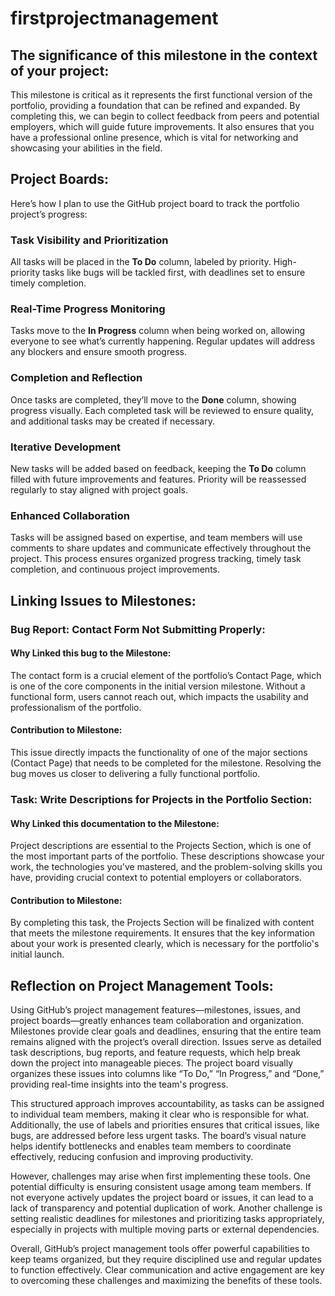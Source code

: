 # firstprojectmanagement

## The significance of this milestone in the context of your project:
This milestone is critical as it represents the first functional version of the portfolio, providing a foundation that can be refined and expanded. By completing this, we can begin to collect feedback from peers and potential employers, which will guide future improvements. It also ensures that you have a professional online presence, which is vital for networking and showcasing your abilities in the field.

## Project Boards:
Here’s how I plan to use the GitHub project board to track the portfolio project’s progress:

### Task Visibility and Prioritization
All tasks will be placed in the **To Do** column, labeled by priority. High-priority tasks like bugs will be tackled first, with deadlines set to ensure timely completion.

### Real-Time Progress Monitoring
Tasks move to the **In Progress** column when being worked on, allowing everyone to see what’s currently happening. Regular updates will address any blockers and ensure smooth progress.

### Completion and Reflection
Once tasks are completed, they’ll move to the **Done** column, showing progress visually. Each completed task will be reviewed to ensure quality, and additional tasks may be created if necessary.

### Iterative Development
New tasks will be added based on feedback, keeping the **To Do** column filled with future improvements and features. Priority will be reassessed regularly to stay aligned with project goals.

### Enhanced Collaboration
Tasks will be assigned based on expertise, and team members will use comments to share updates and communicate effectively throughout the project.
This process ensures organized progress tracking, timely task completion, and continuous project improvements.

## Linking Issues to Milestones:
### Bug Report: Contact Form Not Submitting Properly:
#### Why Linked this bug to the Milestone:

The contact form is a crucial element of the portfolio’s Contact Page, which is one of the core components in the initial version milestone. Without a functional form, users cannot reach out, which impacts the usability and professionalism of the portfolio.

#### Contribution to Milestone:
This issue directly impacts the functionality of one of the major sections (Contact Page) that needs to be completed for the milestone. Resolving the bug moves us closer to delivering a fully functional portfolio.

### Task: Write Descriptions for Projects in the Portfolio Section:

#### Why Linked this documentation to the Milestone:
Project descriptions are essential to the Projects Section, which is one of the most important parts of the portfolio. These descriptions showcase your work, the technologies you've mastered, and the problem-solving skills you have, providing crucial context to potential employers or collaborators.

#### Contribution to Milestone:
By completing this task, the Projects Section will be finalized with content that meets the milestone requirements. It ensures that the key information about your work is presented clearly, which is necessary for the portfolio's initial launch.

## Reflection on Project Management Tools:
Using GitHub’s project management features—milestones, issues, and project boards—greatly enhances team collaboration and organization. Milestones provide clear goals and deadlines, ensuring that the entire team remains aligned with the project’s overall direction. Issues serve as detailed task descriptions, bug reports, and feature requests, which help break down the project into manageable pieces. The project board visually organizes these issues into columns like “To Do,” “In Progress,” and “Done,” providing real-time insights into the team's progress.

This structured approach improves accountability, as tasks can be assigned to individual team members, making it clear who is responsible for what. Additionally, the use of labels and priorities ensures that critical issues, like bugs, are addressed before less urgent tasks. The board’s visual nature helps identify bottlenecks and enables team members to coordinate effectively, reducing confusion and improving productivity.

However, challenges may arise when first implementing these tools. One potential difficulty is ensuring consistent usage among team members. If not everyone actively updates the project board or issues, it can lead to a lack of transparency and potential duplication of work. Another challenge is setting realistic deadlines for milestones and prioritizing tasks appropriately, especially in projects with multiple moving parts or external dependencies.

Overall, GitHub’s project management tools offer powerful capabilities to keep teams organized, but they require disciplined use and regular updates to function effectively. Clear communication and active engagement are key to overcoming these challenges and maximizing the benefits of these tools.
